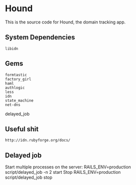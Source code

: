 # Hound
This is the source code for Hound, the domain tracking app.

## System Dependencies
    libidn

## Gems
    formtastic
    factory_girl
    haml
    authlogic
    less
    idn
    state_machine
    net-dns

delayed_job
## Useful shit
    http://idn.rubyforge.org/docs/

## Delayed job
Start multiple processes on the server:
    RAILS_ENV=production script/delayed_job -n 2 start
Stop
    RAILS_ENV=production script/delayed_job stop
